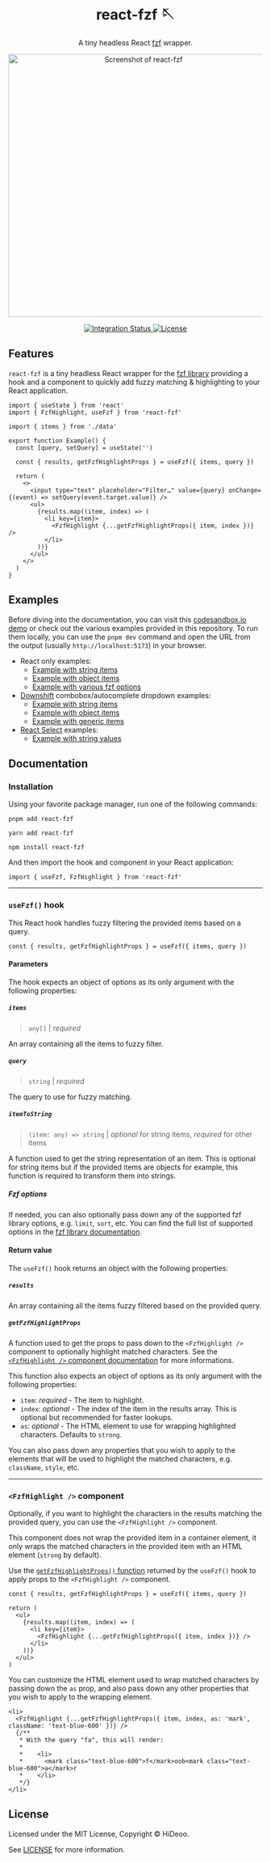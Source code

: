 <div align="center">
  <h1>react-fzf 🪡</h1>
  <p>A tiny headless React <a href="https://github.com/ajitid/fzf-for-js">fzf</a> wrapper.</p>
  <p>
    <a href="https://user-images.githubusercontent.com/494699/204834216-19549950-717f-4da4-a6dd-66589e6e8446.gif" title="Screenshot of react-fzf">
      <img alt="Screenshot of react-fzf" src="https://user-images.githubusercontent.com/494699/204834216-19549950-717f-4da4-a6dd-66589e6e8446.gif" width="520" />
    </a>
  </p>
</div>

<div align="center">
  <a href="https://github.com/HiDeoo/react-fzf/actions/workflows/integration.yml">
    <img alt="Integration Status" src="https://github.com/HiDeoo/react-fzf/actions/workflows/integration.yml/badge.svg" />
  </a>
  <a href="https://github.com/HiDeoo/react-fzf/blob/main/LICENSE">
    <img alt="License" src="https://badgen.net/github/license/HiDeoo/react-fzf" />
  </a>
  <br />
</div>

## Features

`react-fzf` is a tiny headless React wrapper for the <a href="https://github.com/ajitid/fzf-for-js">fzf library</a> providing a hook and a component to quickly add fuzzy matching & highlighting to your React application.

```tsx
import { useState } from 'react'
import { FzfHighlight, useFzf } from 'react-fzf'

import { items } from './data'

export function Example() {
  const [query, setQuery] = useState('')

  const { results, getFzfHighlightProps } = useFzf({ items, query })

  return (
    <>
      <input type="text" placeholder="Filter…" value={query} onChange={(event) => setQuery(event.target.value)} />
      <ul>
        {results.map((item, index) => (
          <li key={item}>
            <FzfHighlight {...getFzfHighlightProps({ item, index })} />
          </li>
        ))}
      </ul>
    </>
  )
}
```

## Examples

Before diving into the documentation, you can visit this [codesandbox.io demo](https://codesandbox.io/p/sandbox/react-fzf-demo-x5wr61) or check out the various examples provided in this repository. To run them locally, you can use the `pnpm dev` command and open the URL from the output (usually `http://localhost:5173`) in your browser.

- React only examples:
  - [Example with string items](/examples/src/basic/WithStrings.tsx)
  - [Example with object items](/examples/src/basic/WithObjects.tsx)
  - [Example with various fzf options](/examples/src/basic/WithOptions.tsx)
- [Downshift](https://www.downshift-js.com) combobox/autocomplete dropdown examples:
  - [Example with string items](/examples/src/downshift/WithStrings.tsx)
  - [Example with object items](/examples/src/downshift/WithObjects.tsx)
  - [Example with generic items](/examples/src/downshift/WithGenerics.tsx)
- [React Select](https://react-select.com) examples:
  - [Example with string values](/examples/src/react-select/WithValues.tsx)

## Documentation

### Installation

Using your favorite package manager, run one of the following commands:

```shell
pnpm add react-fzf
```

```shell
yarn add react-fzf
```

```shell
npm install react-fzf
```

And then import the hook and component in your React application:

```tsx
import { useFzf, FzfHighlight } from 'react-fzf'
```

---

### `useFzf()` hook

This React hook handles fuzzy filtering the provided items based on a query.

```tsx
const { results, getFzfHighlightProps } = useFzf({ items, query })
```

#### Parameters

The hook expects an object of options as its only argument with the following properties:

##### `items`

> `any[]` | _required_

An array containing all the items to fuzzy filter.

##### `query`

> `string` | _required_

The query to use for fuzzy matching.

##### `itemToString`

> `(item: any) => string` | _optional_ for string items, _required_ for other items

A function used to get the string representation of an item. This is optional for string items but if the provided items are objects for example, this function is required to transform them into strings.

##### Fzf options

If needed, you can also optionally pass down any of the supported fzf library options, e.g. `limit`, `sort`, etc. You can find the full list of supported options in the <a href="https://fzf.netlify.app/docs/latest#api-new-fzf-list-options">fzf library documentation</a>.

#### Return value

The `useFzf()` hook returns an object with the following properties:

##### `results`

An array containing all the items fuzzy filtered based on the provided query.

##### `getFzfHighlightProps`

A function used to get the props to pass down to the `<FzfHighlight />` component to optionally highlight matched characters. See the [`<FzfHighlight />` component documentation](#fzfhighlight--component) for more informations.

This function also expects an object of options as its only argument with the following properties:

- `item`: _required_ - The item to highlight.
- `index`: _optional_ - The index of the item in the results array. This is optional but recommended for faster lookups.
- `as`: _optional_ - The HTML element to use for wrapping highlighted characters. Defaults to `strong`.

You can also pass down any properties that you wish to apply to the elements that will be used to highlight the matched characters, e.g. `className`, `style`, etc.

---

### `<FzfHighlight />` component

Optionally, if you want to highlight the characters in the results matching the provided query, you can use the `<FzfHighlight />` component.

This component does not wrap the provided item in a container element, it only wraps the matched characters in the provided item with an HTML element (`strong` by default).

Use the [`getFzfHighlightProps()` function](#getfzfhighlightprops) returned by the `useFzf()` hook to apply props to the `<FzfHighlight />` component.

```tsx
const { results, getFzfHighlightProps } = useFzf({ items, query })

return (
  <ul>
    {results.map((item, index) => (
      <li key={item}>
        <FzfHighlight {...getFzfHighlightProps({ item, index })} />
      </li>
    ))}
  </ul>
)
```

You can customize the HTML element used to wrap matched characters by passing down the `as` prop, and also pass down any other properties that you wish to apply to the wrapping element.

```tsx
<li>
  <FzfHighlight {...getFzfHighlightProps({ item, index, as: 'mark', className: 'text-blue-600' })} />
  {/**
   * With the query "fa", this will render:
   *
   *    <li>
   *      <mark class="text-blue-600">f</mark>oob<mark class="text-blue-600">a</mark>r
   *    </li>
   */}
</li>
```

## License

Licensed under the MIT License, Copyright © HiDeoo.

See [LICENSE](https://github.com/HiDeoo/react-fzf/blob/main/LICENSE) for more information.

